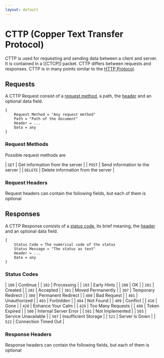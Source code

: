 ```yaml
---
layout: default
---
```


# CTTP (Copper Text Transfer Protocol)

CTTP is used for requesting and sending data between a client and server. It is contained in a [[CTCP]] packet.
CTTP differs between requests and responses.
CTTP is in many points similar to the [HTTP Protocol](https://developer.mozilla.org/en-US/docs/Web/HTTP/Basics_of_HTTP).

## Requests

A CTTP Request consist of a [request method](#request-methods), a path, the [header](#request-headers) and an optional data field.

```
{
	Request Method = "Any request method"
	Path = "Path of the document"
	Header = ...
	Data = any
}
```

### Request Methods

Possible request methods are

| `GET`    | Get information from the server    |
| `POST`   | Send information to the server     |
| `DELETE` | Delete information from the server |

### Request Headers

Request headers can contain the following fields, but each of them is optional

## Responses

A CTTP Response consists of a [status code](#status-codes), its brief meaning, the [header](#response-headers) and an optional data field.

```
{
	Status Code = The numerical code of the status
	Status Message = "The status as text"
	Header = ...
	Data = any
}
```

### Status Codes

| `100` | Continue              |
| `102` | Processing            |
| `103` | Early Hints           |
| `200` | OK                    |
| `201` | Created               |
| `202` | Accepted              |
| `301` | Moved Permanently     |
| `307` | Temporary Redirect    |
| `308` | Permanent Redirect    |
| `400` | Bad Request           |
| `401` | Unauthorized          |
| `403` | Forbidden             |
| `404` | Not Found             |
| `409` | Conflict              |
| `410` | Gone                  |
| `420` | Enhance Your Calm     |
| `429` | Too Many Requests     |
| `498` | Token Expired         |
| `500` | Internal Server Error |
| `501` | Not Implemented       |
| `503` | Service Unavailable   |
| `507` | Insufficient Storage  |
| `521` | Server Is Down        |
| `522` | Connection Timed Out  |

### Response Headers

Response headers can contain the following fields, but each of them is optional
